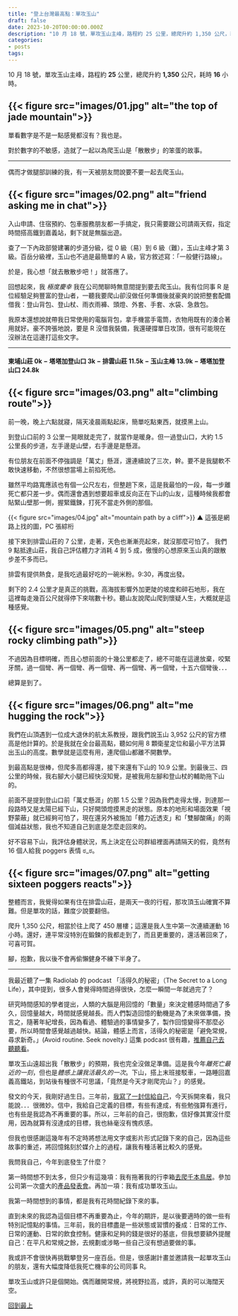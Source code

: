 ```yaml
---
title: "登上台灣最高點：單攻玉山"
draft: false
date: 2023-10-20T00:00:00.000Z
description: "10 月 18 號，單攻玉山主峰，路程約 25 公里，總爬升約 1,350 公尺，耗時 16 小時。百岳分級裡，玉山也不過是最低的 A 級，官方敘述寫：「一般健行路線」。於是，我心想「就去散散步吧！」就答應了。這是我今年最危險的想法。"
categories:
- posts
tags:
---
```


10 月 18 號，單攻玉山主峰，路程約 **25** 公里，總爬升約 **1,350** 公尺，耗時 **16** 小時。

{{< figure src="images/01.jpg" alt="the top of jade mountain">}}
---

單看數字是不是一點感覺都沒有？我也是。

對於數字的不敏感，造就了一起以為爬玉山是「散散步」的笨蛋的故事。

---

偶而才做腿部訓練的我，有一天被朋友問說要不要一起去爬玉山。

{{< figure src="images/02.png" alt="friend asking me in chat">}}
---

入山申請、住宿預約、包車服務朋友都一手搞定，我只需要跟公司請兩天假，指定時間搭高鐵到嘉義站，剩下就是無腦出遊。

查了一下內政部營建署的步道分級，從 0 級（易）到 6 級（難），玉山主峰才第 3 級。百岳分級裡，玉山也不過是最簡單的 A 級，官方敘述寫：「一般健行路線」。

於是，我心想「就去散散步吧！」就答應了。

回想起來，我 *極度慶幸* 我在公司閒聊時無意間提到要去爬玉山。我有位同事 R 是位經驗足夠豐富的登山者，一聽我要爬山卻沒做任何準備後就豪爽的說把整套配備借我：登山背包、登山杖、雨衣雨褲、頭燈、外套、手套、水袋、急救包。

我原本還想說就帶我日常使用的電腦背包，拿手機當手電筒，衣物用既有的湊合著用就好。豪不誇張地說，要是 R 沒借我裝備，我還硬撐單日攻頂，很有可能現在沒辦法在這邊打這些文字。

---

#### 東埔山莊 0k − 塔塔加登山口 3k − 排雲山莊 11.5k − 玉山主峰 13.9k − 塔塔加登山口 24.8k

{{< figure src="images/03.png" alt="climbing route">}}
---

前一晚，晚上六點就寢，隔天凌晨兩點起床，簡單吃點東西，就摸黑上山。

到登山口前的 3 公里一晃眼就走完了，就當作是暖身。但一過登山口，大約 1.5 公里長的步道，左手邊是山壁，右手邊是是懸涯。

有位朋友在前面不停強調是「萬丈」懸涯，還連續說了三次，幹。要不是我腿軟不敢快速移動，不然很想當場上前掐死他。

雖然平均路寬應該也有個一公尺左右，但整趟下來，這是我最怕的一段，每一步離死亡都只差一步。偶而還會遇到想要超車或反向正在下山的山友，這種時候我都會貼緊山壁那一側，握緊鐵鍊，打死不當走外側的那個。

{{< figure src="images/04.jpg" alt="mountain path by a cliff">}}
▲ 這張是網路上找的圖，PC 張綜桁

接下來到排雲山莊的 7 公里，走著，天色也漸漸亮起來，就沒那麼可怕了。 我們 9 點抵達山莊，我自己評估體力才消耗 4 到 5 成，傲慢的心想原來玉山真的跟散步差不多而已。

排雲有提供熱食，是我吃過最好吃的一碗米粉。9:30，再度出發。

剩下的 2.4 公里才是真正的挑戰，高海拔影響外加更陡的坡度和碎石地形，我在這裡每走幾百公尺就得停下來喘數十秒。聽山友說爬山爬到懷疑人生，大概就是這種感覺。

{{< figure src="images/05.png" alt="steep rocky climbing path">}}
---

不過因為目標明確，而且心想前面的十幾公里都走了，總不可能在這邊放棄，咬緊牙關，過一個彎、再一個彎、再一個彎、再一個彎、再一個彎，十五六個彎後．．．

總算是到了。

{{< figure src="images/06.png" alt="me hugging the rock">}}
---

我們在山頂遇到一位成大退休的航太系教授，跟我們說玉山 3,952 公尺的官方標高是他計算的。於是我就在全台最高點，聽如何用 8 顆衛星定位和最小平方法算出玉山的高度。數學就是這麼有用，連爬個山都離不開數學。

到最高點是很棒，但爬多高都得還，接下來還有下山的 10.9 公里。到最後三、四公里的時候，我右腳大小腿已經快沒知覺，是被我用左腳和登山杖的輔助拖下山的。

前面不是提到登山口前「萬丈懸涯」的那 1.5 公里？因為我們走得太慢，到達那一段路時又是太陽已經下山，只好開頭燈摸黑走的狀態。原本的地形和場面效果「視野蒙蔽」就已經夠可怕了，現在還另外被施加「體力近透支」和「雙腳酸痛」的兩個減益狀態，我也不知道自己到底是怎麼走回來的。

好不容易下山，我評估身體狀況，馬上決定在公司群組裡面再請隔天的假，竟然有 16 個人給我 poggers 表情 ಠ_ಠ。

{{< figure src="images/07.png" alt="getting sixteen poggers reacts">}}
---

整體而言，我覺得如果有住在排雲山莊，是兩天一夜的行程，那攻頂玉山確實不算難。但是單攻的話，難度少說要翻倍。

爬升 1,350 公尺，相當於往上爬了 450 層樓；這還是我人生中第一次連續運動 16 小時。還好，連平常沒特別在鍛鍊的我都走到了，而且更重要的，還活著回來了，可喜可賀。

腳，抱歉，我以後不會再偷懶健身不練下半身了。

---

我最近聽了一集 Radiolab 的 podcast 「活得久的秘密」（The Secret to a Long Life），其中提到，很多人會覺得時間過得很快，怎麼一瞬間一年就過完了？

研究時間感知的學者提出，人類的大腦是用回憶的「數量」來決定體感時間過了多久，回憶量越大，時間就感覺越長。而人們製造回憶的動機是為了未來做準備，換言之，隨著年紀增長，因為看過、體驗過的事情變多了，製作回憶變得不那麼必要，所以時間會感覺越過越快。結論，體感上而言，活得久的秘密是「避免常規，尋求新奇。」(Avoid routine. Seek novelty.) 這集 podcast 很有趣，[推薦自己去聽聽看](https://radiolab.org/podcast/secret-long-life)。

單攻玉山遠超出我「散散步」的預期，我也完全沒做足準備。這是我今年*離死亡最近的一刻*，但也是*體感上讓我活最久的一次*。下山，搭上末班接駁車，一路睡回嘉義高鐵站，到站後有種很不可思議，「竟然是今天才剛爬完山？」的感覺。

發文的今天，我剛好過生日。三年前，[我寫了一封信給自己](https://www.youtube.com/watch?v=jeIJx5Gmnq8&t=116s)，今天拆開來看，我只能說．．．很微妙。信中，我給自己定義的目標，有些有達成，有些勉強算有進行，也有些是我認為不再重要的事。所以，三年前的自己，很抱歉，信好像其實沒什麼用，因為就算有沒達成的目標，我也絲毫沒有愧疚感。

但我也很感謝這幾年有不定時將想法用文字或影片形式記錄下來的自己，因為這些故事的重述，將回憶銘刻於媒介上的過程，讓我有種活著比較久的感覺。

我問我自己，今年到底發生了什麼？

第一時間想不到太多，但只少有這幾項：我有拖著我的行李箱[去爬千本鳥居](https://www.youtube.com/watch?v=rMf36WTgP9I&t=365s)。參加公司第一次盛大的[產品發表會](https://medium.com/kryptogo-global/biweekly-update-september-6th-2023-9bafe9e3c6d)。再加一項：我有成功單攻玉山。

我第一時間想到的事情，都是我有花時間紀錄下來的事。

直到未來的我認為這個目標不再重要為止，今年的期許，是以後要適時的做一些有特別記憶點的事情。三年前，我的目標盡是一些狀態或習慣的養成：日常的工作、日常的運動、日常的飲食控制。健康和足夠的錢是很好的基底，但我想要額外提醒自己：在平凡和常規之餘，去規劃或涉略一些自己沒有想過要做的事。

我或許不會很快再挑戰攀登另一座百岳。但是，很感謝計畫並邀請我一起單攻玉山的朋友，還有大幅度降低我死亡機率的公司同事 R。

單攻玉山或許只是個開始。偶而離開常規，將視野拉高，或許，真的可以海闊天空。


[回到最上](#)